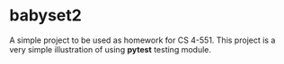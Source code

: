 # babyset2
A simple project to be used as homework for CS 4-551. This project is a very simple illustration of using **pytest** testing module.
